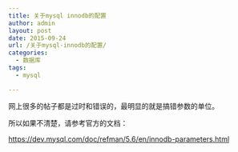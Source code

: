 ```yaml
---
title: 关于mysql innodb的配置
author: admin
layout: post
date: 2015-09-24
url: /关于mysql-innodb的配置/
categories:
  - 数据库
tags:
  - mysql

---
```

网上很多的帖子都是过时和错误的，最明显的就是搞错参数的单位。

所以如果不清楚，请参考官方的文档：

<a href="https://dev.mysql.com/doc/refman/5.6/en/innodb-parameters.html" target="_blank">https://dev.mysql.com/doc/refman/5.6/en/innodb-parameters.html</a>